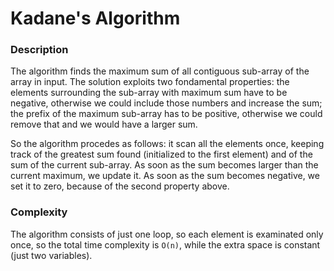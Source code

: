 # Kadane's Algorithm

### Description
The algorithm finds the maximum sum of all contiguous sub-array of the array in input. The solution exploits
two fondamental properties: the elements surrounding the sub-array with maximum sum have to be negative, otherwise we could
include those numbers and increase the sum; the prefix of the maximum sub-array has to be positive, otherwise we could remove
that and we would have a larger sum.

So the algorithm procedes as follows: it scan all the elements once, keeping track of the greatest sum found (initialized to the
first element) and of the sum of the current sub-array. As soon as the sum becomes larger than the current maximum, we update it.
As soon as the sum becomes negative, we set it to zero, because of the second property above.

### Complexity
The algorithm consists of just one loop, so each element is examinated only once, so the total time complexity is `O(n)`,
while the extra space is constant (just two variables).
